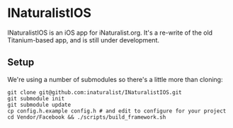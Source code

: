 INaturalistIOS
==============

INaturalistIOS is an iOS app for iNaturalist.org. It's a re-write of the old
Titanium-based app, and is still under development.

Setup
-----
We're using a number of submodules so there's a little more than cloning:

    git clone git@github.com:inaturalist/INaturalistIOS.git
    git submodule init
    git submodule update
    cp config.h.example config.h # and edit to configure for your project
    cd Vendor/Facebook && ./scripts/build_framework.sh
